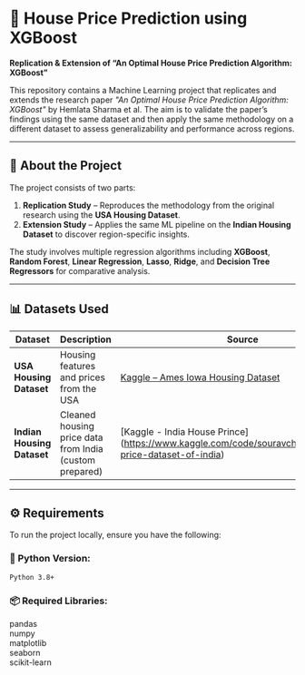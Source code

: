 # 🏡 House Price Prediction using XGBoost  
**Replication & Extension of “An Optimal House Price Prediction Algorithm: XGBoost”**

This repository contains a Machine Learning project that replicates and extends the research paper *"An Optimal House Price Prediction Algorithm: XGBoost"* by Hemlata Sharma et al. The aim is to validate the paper’s findings using the same dataset and then apply the same methodology on a different dataset to assess generalizability and performance across regions.

---

## 📘 About the Project

The project consists of two parts:

1. **Replication Study** – Reproduces the methodology from the original research using the **USA Housing Dataset**.
2. **Extension Study** – Applies the same ML pipeline on the **Indian Housing Dataset** to discover region-specific insights.

The study involves multiple regression algorithms including **XGBoost**, **Random Forest**, **Linear Regression**, **Lasso**, **Ridge**, and **Decision Tree Regressors** for comparative analysis.

---

## 📊 Datasets Used

| Dataset                | Description                                              | Source                                                                 |
|------------------------|----------------------------------------------------------|------------------------------------------------------------------------|
| **USA Housing Dataset** | Housing features and prices from the USA               | [Kaggle – Ames Iowa Housing Dataset](https://www.kaggle.com/datasets/marcopale/housing) |
| **Indian Housing Dataset** | Cleaned housing price data from India (custom prepared) | [Kaggle - India House Prince] (https://www.kaggle.com/code/souravchanda01/house-price-dataset-of-india)          |

---

## ⚙️ Requirements

To run the project locally, ensure you have the following:

### 🐍 Python Version:
`Python 3.8+`

### 📦 Required Libraries:
pandas  
numpy  
matplotlib  
seaborn  
scikit-learn  

